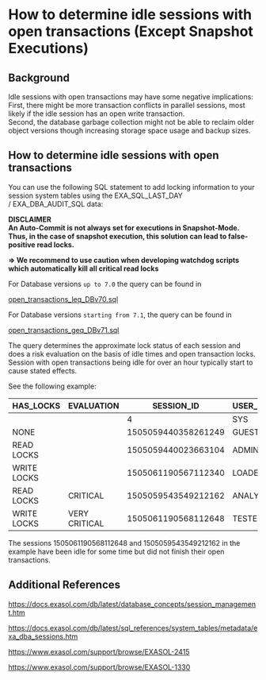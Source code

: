 # How to determine idle sessions with open transactions (Except Snapshot Executions) 
## Background

Idle sessions with open transactions may have some negative implications:  
First, there might be more transaction conflicts in parallel sessions, most likely if the idle session has an open write transaction.  
Second, the database garbage collection might not be able to reclaim older object versions though increasing storage space usage and backup sizes.

## How to determine idle sessions with open transactions

You can use the following SQL statement to add locking information to your session system tables using the EXA_SQL_LAST_DAY / EXA_DBA_AUDIT_SQL data:

**DISCLAIMER  
An Auto-Commit is not always set for executions in Snapshot-Mode. Thus, in the case of snapshot execution, this solution can lead to false-positive read locks.**

**=> We recommend to use caution when developing watchdog scripts which automatically kill all critical read locks**

For Database versions `up to 7.0` the query can be found in

[open_transactions_leq_DBv70.sql](https://raw.githubusercontent.com/exasol/exa-toolbox/master/utilities/open_transactions_leq_DBv70.sql) 

For Database versions `starting from 7.1`, the query can be found in

[open_transactions_geq_DBv71.sql](https://raw.githubusercontent.com/exasol/exa-toolbox/master/utilities/open_transactions_geq_DBv71.sql) 

The query determines the approximate lock status of each session and does a risk evaluation on the basis of idle times and open transaction locks. Session with open transactions being idle for over an hour typically start to cause stated effects.

See the following example:

|HAS_LOCKS   |EVALUATION   |SESSION_ID   |USER_NAME   |STATUS   |COMMAND_NAME   |DURATION   |
|---|---|---|---|---|---|---|
|   |   |4   |SYS   |IDLE   |NOT SPECIFIED   |0:00:02   |
|NONE   |   |1505059440358261249   |GUEST   |IDLE   |NOT SPECIFIED   |3:28:20   |
|READ LOCKS   |   |1505059440023663104   |ADMIN   |EXECUTE SQL   |SELECT   |0:00:01   |
|WRITE LOCKS   |   |1505061190567112340   |LOADER   |EXECUTE SQL   |MERGE   |0:11:02   |
|READ LOCKS   |CRITICAL   |1505059543549212162   |ANALYST   |IDLE   |NOT SPECIFIED   |1:26:19   |
|WRITE LOCKS   |VERY CRITICAL   |1505061190568112648   |TESTER   |IDLE   |NOT SPECIFIED   |2:10:02   |


The sessions 1505061190568112648 and 1505059543549212162 in the example have been idle for some time but did not finish their open transactions.

## Additional References

<https://docs.exasol.com/db/latest/database_concepts/session_management.htm>

<https://docs.exasol.com/db/latest/sql_references/system_tables/metadata/exa_dba_sessions.htm>

<https://www.exasol.com/support/browse/EXASOL-2415>

<https://www.exasol.com/support/browse/EXASOL-1330>

